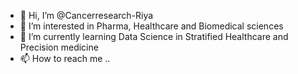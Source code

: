- 👋 Hi, I’m @Cancerresearch-Riya
- 👀 I’m interested in Pharma, Healthcare and Biomedical sciences
- 🌱 I’m currently learning Data Science in Stratified Healthcare and Precision medicine
- 📫 How to reach me ..

<!---
Cancerresearch-Riya/Cancerresearch-Riya is a ✨ special ✨ repository because its `README.md` (this file) appears on your GitHub profile.
You can click the Preview link to take a look at your changes.
--->
